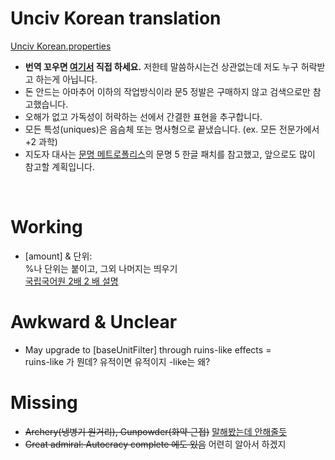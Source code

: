 # Unciv Korean translation
[Unciv Korean.properties](https://github.com/yairm210/Unciv/blob/master/android/assets/jsons/translations/Korean.properties)

- **번역 꼬우면 [여기서](https://github.com/yairm210/Unciv) 직접 하세요.** 저한테 말씀하시는건 상관없는데 저도 누구 허락받고 하는게 아닙니다.
- 돈 안드는 아마추어 이하의 작업방식이라 문5 정발은 구매하지 않고 검색으로만 참고했습니다.
- 오해가 없고 가독성이 허락하는 선에서 간결한 표현을 추구합니다.
- 모든 특성(uniques)은 음슴체 또는 명사형으로 끝냈습니다. (ex. 모든 전문가에서 +2 과학)
- 지도자 대사는 [문명 메트로폴리스](https://cafe.naver.com/civilization4#)의 문명 5 한글 패치를 참고했고, 앞으로도 많이 참고할 계획입니다.
<br>

# Working

- [amount] & 단위:  
%나 단위는 붙이고, 그외 나머지는 띄우기  
[국립국어원 2배 2 배 설명](https://www.korean.go.kr/front/onlineQna/onlineQnaView.do?mn_id=216&qna_seq=117010)


# Awkward & Unclear

- May upgrade to [baseUnitFilter] through ruins-like effects =  
ruins-like 가 뭔데? 유적이면 유적이지 -like는 왜?

# Missing

- ~~Archery(냉병기 원거리), Gunpowder(화약 근접)~~ [말해봤는데 안해줄듯](https://github.com/yairm210/Unciv/issues/6131)
- ~~Great admiral: Autocracy complete 에도 있음~~ 어련히 알아서 하겠지
